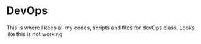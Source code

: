 # DevOps
This is where I keep all my codes, scripts and files for devOps class. 
Looks like this is not working
